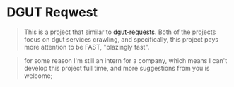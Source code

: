 # DGUT Reqwest 

> This is a project that similar to [dgut-requests](https://github.com/Bertramoon/dgut-requests.git).
> Both of the projects focus on dgut services crawling, and specifically, this project pays more 
> attention to be FAST, "blazingly fast".

> for some reason I'm still an intern for a company, which means I can't develop this project full time, and more suggestions from you is welcome;
